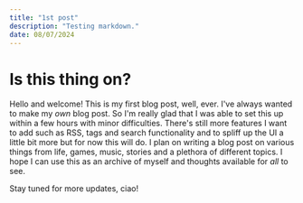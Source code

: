 ```yaml
---
title: "1st post"
description: "Testing markdown."
date: 08/07/2024
---
```

# Is this thing on?
Hello and welcome! This is my first blog post, well, ever. I've always wanted to make my *own* blog post. So I'm really glad that I was able to set this up within a few hours with minor difficulties. There's still more features I want to add such as RSS, tags and search functionality and to spliff up the UI a little bit more but for now this will do. I plan on writing a blog post on various things from life, games, music, stories and a plethora of different topics. I hope I can use this as an archive of myself and thoughts available for *all* to see. 

Stay tuned for more updates, ciao!